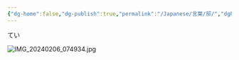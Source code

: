 ```yaml
---
{"dg-home":false,"dg-publish":true,"permalink":"/Japanese/言葉/邸/","dgPassFrontmatter":true}
---
```



てい

![IMG_20240206_074934.jpg](/img/user/998%20resources/%E7%99%BD%E7%86%8A%E3%82%AB%E3%83%95%E3%82%A7/IMG_20240206_074934.jpg)
